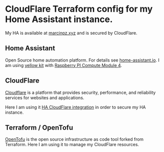 

# CloudFlare Terraform config for my Home Assistant instance.

My HA is available at [marcinpz.xyz](https://marcinpz.xyz/) and is secured by CloudFlare.

## Home Assistant

Open Source home automation platform. For details see [home-assistant.io](https://home-assistant.io/).
I am using [yellow kit](https://www.home-assistant.io/yellow/) with [Raspberry PI Compute Module 4](https://www.raspberrypi.com/products/compute-module-4).

## CloudFlare

[Cloudflare](https://www.cloudflare.com/) is a platform that provides security, performance, and reliability services for websites and applications.

Here I am using it [HA CloudFlare integration](https://www.home-assistant.io/integrations/cloudflare/) in order to secure my HA instance.

## Terraform / OpenTofu

[OpenTofu](https://opentofu.org/) is the open source infrastructure as code tool forked from Terraform. Here I am using it to manage my CloudFlare resources.